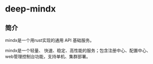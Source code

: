 # deep-mindx

## 简介

mindx是一个用rust实现的通用 API 基础服务。

mindx是一个轻量、 快速、稳定、高性能的服务；包含注册中心、配置中心、web管理控制台功能，支持单机、集群部署。

